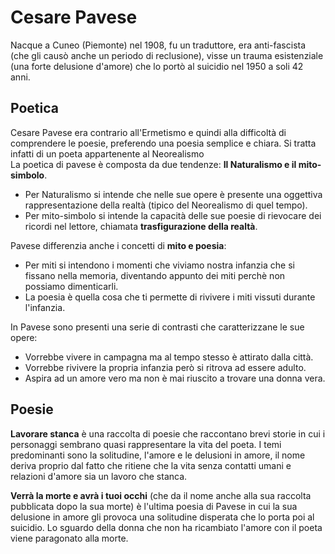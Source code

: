 # Cesare Pavese
Nacque a Cuneo (Piemonte) nel 1908, fu un traduttore, era anti-fascista (che gli causò anche un periodo di reclusione), visse un trauma esistenziale (una forte delusione d'amore) che lo portò al suicidio nel 1950 a soli 42 anni.

## Poetica 
Cesare Pavese era contrario all'Ermetismo e quindi alla difficoltà di comprendere le poesie, preferendo una poesia semplice e chiara. Si tratta infatti di un poeta appartenente al Neorealismo \
La poetica di pavese è composta da due tendenze: **Il Naturalismo e il mito-simbolo**.
- Per Naturalismo si intende che nelle sue opere è presente una oggettiva rappresentazione della realtà (tipico del Neorealismo di quel tempo).
- Per mito-simbolo si intende la capacità delle sue poesie di rievocare dei ricordi nel lettore, chiamata **trasfigurazione della realtà**. 

Pavese differenzia anche i concetti di **mito e poesia**:
- Per miti si intendono i momenti che viviamo nostra infanzia che si fissano nella memoria, diventando appunto dei miti perchè non possiamo dimenticarli.
- La poesia è quella cosa che ti permette di rivivere i miti vissuti durante l'infanzia.

In Pavese sono presenti una serie di contrasti che caratterizzane le sue opere:
- Vorrebbe vivere in campagna ma al tempo stesso è attirato dalla città.
- Vorrebbe rivivere la propria infanzia però si ritrova ad essere adulto.
- Aspira ad un amore vero ma non è mai riuscito a trovare una donna vera.

## Poesie

**Lavorare stanca** è una raccolta di poesie che raccontano brevi storie in cui i personaggi sembrano quasi rappresentare la vita del poeta. I temi predominanti sono la solitudine, l'amore e le delusioni in amore, il nome deriva proprio dal fatto che ritiene che la vita senza contatti umani e relazioni d'amore sia un lavoro che stanca.

**Verrà la morte e avrà i tuoi occhi** (che da il nome anche alla sua raccolta pubblicata dopo la sua morte) è l'ultima poesia di Pavese in cui la sua delusione in amore gli provoca una solitudine disperata che lo porta poi al suicidio. Lo sguardo della donna che non ha ricambiato l'amore con il poeta viene paragonato alla morte.

